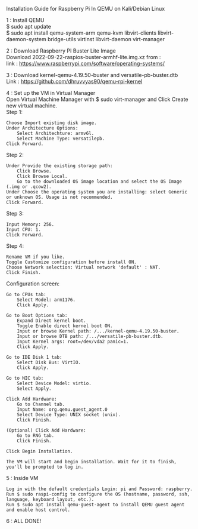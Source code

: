 Installation Guide for Raspberry Pi In QEMU on Kali/Debian Linux 



<p>1 : Install QEMU <br>
$ sudo apt update <br>
$ sudo apt install qemu-system-arm qemu-kvm libvirt-clients libvirt-daemon-system bridge-utils virtinst libvirt-daemon virt-manager <br> </p>

2 : Download Raspberry PI Buster Lite Image <br>
Download 2022-09-22-raspios-buster-armhf-lite.img.xz from : <br> 
link : https://www.raspberrypi.com/software/operating-systems/ <br>

3 : Download kernel-qemu-4.19.50-buster and versatile-pb-buster.dtb <br>
Link : https://github.com/dhruvvyas90/qemu-rpi-kernel <br>

4 : Set up the VM in Virtual Manager <br>
Open Virtual Machine Manager with $ sudo virt-manager and Click Create new virtual machine. <br>
Step 1:

    Choose Import existing disk image.
    Under Architecture Options:
        Select Architechture: armv6l.
        Select Machine Type: versatilepb.
    Click Forward.

Step 2:

    Under Provide the existing storage path:
        Click Browse.
        Click Browse Local.
        Go to the downloaded OS image location and select the OS Image (.img or .qcow2).
    Under Choose the operating system you are installing: select Generic or unknown OS. Usage is not recommended.
    Click Forward.

Step 3:

    Input Memory: 256.
    Input CPU: 1.
    Click Forward.

Step 4:

    Rename VM if you like.
    Toggle Customize configuration before install ON.
    Choose Network selection: Virtual network 'default' : NAT.
    Click Finish.

Configuration screen:

    Go to CPUs tab:
        Select Model: arm1176.
        Click Apply.

    Go to Boot Options tab:
        Expand Direct kernel boot.
        Toggle Enable direct kernel boot ON.
        Input or browse Kernel path: /.../kernel-qemu-4.19.50-buster.
        Input or browse DTB path: /.../versatile-pb-buster.dtb.
        Input Kernel args: root=/dev/vda2 panic=1.
        Click Apply.

    Go to IDE Disk 1 tab:
        Select Disk Bus: VirtIO.
        Click Apply.

    Go to NIC tab:
        Select Device Model: virtio.
        Select Apply.

    Click Add Hardware:
        Go to Channel tab.
        Input Name: org.qemu.guest_agent.0
        Select Device Type: UNIX socket (unix).
        Click Finish.

    (Optional) Click Add Hardware:
        Go to RNG tab.
        Click Finish.

    Click Begin Installation.

    The VM will start and begin installation. Wait for it to finish, you'll be prompted to log in.

5 : Inside VM 

    Log in with the default credentials Login: pi and Password: raspberry.
    Run $ sudo raspi-config to configure the OS (hostname, password, ssh, language, keyboard layout, etc.).
    Run $ sudo apt install qemu-guest-agent to install QEMU guest agent and enable host control.
6 : ALL DONE!




